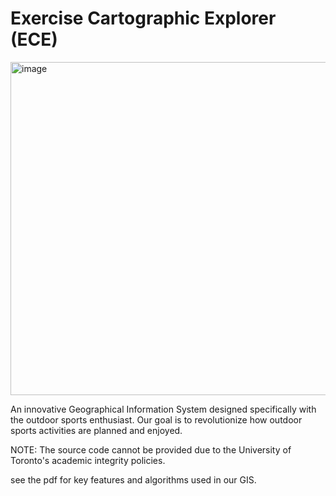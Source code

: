 # Exercise Cartographic Explorer (ECE)
<img width="533" alt="image" src="https://github.com/user-attachments/assets/827fba20-8260-4606-907f-f05a9853c8d9">

An innovative Geographical Information System designed specifically with the outdoor sports enthusiast. 
Our goal is to revolutionize how outdoor sports activities are planned and enjoyed. 

NOTE: The source code cannot be provided due to the University of Toronto's academic integrity policies.

see the pdf for key features and algorithms used in our GIS.
